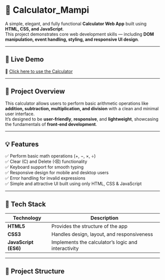 # 🧮 Calculator_Mampi

A simple, elegant, and fully functional **Calculator Web App** built using **HTML, CSS, and JavaScript**.  
This project demonstrates core web development skills — including **DOM manipulation, event handling, styling, and responsive UI design**.

---

## 🚀 Live Demo
🔗 [Click here to use the Calculator](https://mampi-das.github.io/Calculator_Mampi/)

---

## 📝 Project Overview
This calculator allows users to perform basic arithmetic operations like **addition, subtraction, multiplication, and division** with a clean and minimal user interface.  
It’s designed to be **user-friendly**, **responsive**, and **lightweight**, showcasing the fundamentals of **front-end development**.

---

## 💡 Features

✅ Perform basic math operations (+, −, ×, ÷)  
✅ Clear (C) and Delete (⌫) functionality  
✅ Keyboard support for smooth typing  
✅ Responsive design for mobile and desktop users  
✅ Error handling for invalid expressions  
✅ Simple and attractive UI built using only HTML, CSS & JavaScript  

---

## 🧱 Tech Stack

| Technology | Description |
|-------------|-------------|
| **HTML5**   | Provides the structure of the app |
| **CSS3**    | Handles design, layout, and responsiveness |
| **JavaScript (ES6)** | Implements the calculator’s logic and interactivity |

---

## 🧩 Project Structure

